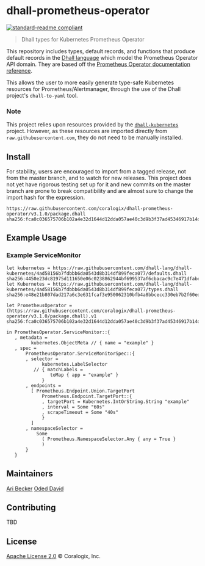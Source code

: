 # dhall-prometheus-operator
[![standard-readme compliant](https://img.shields.io/badge/readme%20style-standard-brightgreen.svg?style=flat-square)](https://github.com/RichardLitt/standard-readme)

> Dhall types for Kubernetes Prometheus Operator

This repository includes types, default records, and functions that produce default records in the [Dhall language](https://github.com/dhall-lang/dhall-lang) which model the Prometheus Operator API domain. They are based off the [Prometheus Operator documentation reference](https://github.com/coreos/prometheus-operator/blob/master/Documentation/api.md).

This allows the user to more easily generate type-safe Kubernetes resources for Prometheus/Alertmanager, through the use of the Dhall project's `dhall-to-yaml` tool.

### Note
This project relies upon resources provided by the [`dhall-kubernetes`](https://github.com/dhall-lang/dhall-kubernetes) project. However, as these resources are imported directly from `raw.githubusercontent.com`, they do not need to be manually installed.

## Install
For stability, users are encouraged to import from a tagged release, not from the master branch, and to watch for new releases. This project does not yet have rigorous testing set up for it and new commits on the master branch are prone to break compatibility and are almost sure to change the import hash for the expression.
```
https://raw.githubusercontent.com/coralogix/dhall-prometheus-operator/v3.1.0/package.dhall sha256:fca0c036575706b102a4e32d1644d12dda057ae40c3d9b3f37ad45346917b14d
```

## Example Usage
### Example ServiceMonitor
```dhall
let kubernetes = https://raw.githubusercontent.com/dhall-lang/dhall-kubernetes/4ad58156b7fdbbb6da0543d8b314df899feca077/defaults.dhall sha256:4450e23dc81975d111650e06c0238862944bf699537af6cbacac9c7e471dfabe
let Kubernetes = https://raw.githubusercontent.com/dhall-lang/dhall-kubernetes/4ad58156b7fdbbb6da0543d8b314df899feca077/types.dhall sha256:e48e21b807dad217a6c3e631fcaf3e950062310bfb4a8bbcecc330eb7b2f60ed

let PrometheusOperator = (https://raw.githubusercontent.com/coralogix/dhall-prometheus-operator/v3.1.0/package.dhall).v1 sha256:fca0c036575706b102a4e32d1644d12dda057ae40c3d9b3f37ad45346917b14d

in PromethesOperator.ServiceMonitor::{
   , metadata =
         kubernetes.ObjectMeta // { name = "example" }
   , spec =
       PrometheusOperator.ServiceMonitorSpec::{
       , selector =
             kubernetes.LabelSelector 
          // { matchLabels =
                toMap { app = "example" }
             }
       , endpoints =
         [ Prometheus.Endpoint.Union.TargetPort
             Prometheus.Endpoint.TargetPort::{
             , targetPort = Kubernetes.IntOrString.String "example"
             , interval = Some "60s"
             , scrapeTimeout = Some "40s"
             }
         ]
       , namespaceSelector =
           Some
             ( Prometheus.NamespaceSelector.Any { any = True }
             )
       }
   }
```

## Maintainers
[Ari Becker](https://github.com/ari-becker)
[Oded David](https://github.com/oded-dd)

## Contributing
TBD

## License
[Apache License 2.0](https://www.apache.org/licenses/LICENSE-2.0) © Coralogix, Inc.
